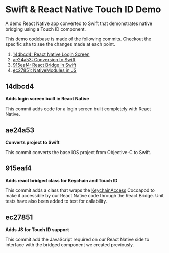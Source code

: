 # Swift & React Native Touch ID Demo

A demo React Native app converted to Swift that demonstrates native bridging using a Touch ID component.

This demo codebase is made of the following commits. Checkout the specific sha to see the changes made at each point.

1. [14dbcd4: React Native Login Screen](#14dbcd4)
1. [ae24a53: Conversion to Swift](#ae24a53)
1. [915eaf4: React Bridge in Swift](#915eaf4)
1. [ec27851: NativeModules in JS](#ec27851)

## 14dbcd4
**Adds login screen built in React Native**

This commit adds code for a login screen built completely with React Native.

## ae24a53
**Converts project to Swift**

This commit converts the base iOS project from Objective-C to Swift.

## 915eaf4
**Adds react bridged class for Keychain and Touch ID**

This commit adds a class that wraps the [KeychainAccess](https://cocoapods.org/pods/KeychainAccess) Cocoapod to make it accessible by our React Native code through the React Bridge. Unit tests have also been added to test for callability.

## ec27851
**Adds JS for Touch ID support**

This commit add the JavaScript required on our React Native side to interface with the bridged component we created previously.
